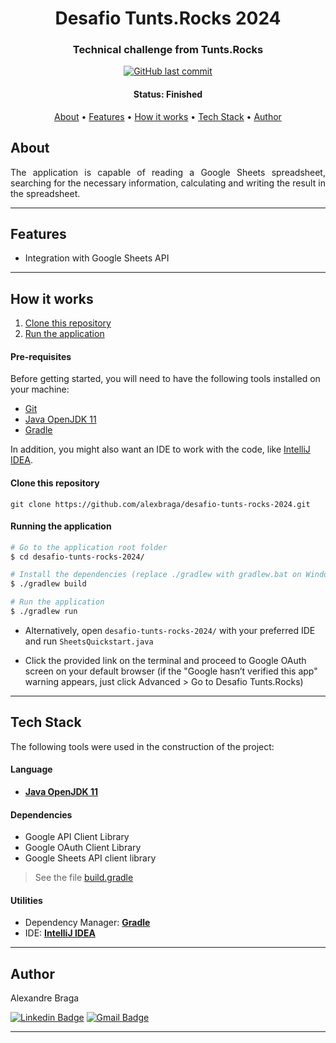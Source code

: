 <h1 align="center">
  Desafio Tunts.Rocks 2024
</h1>

<h3 align="center">
  Technical challenge from Tunts.Rocks
</h3>

<p align="center">
  <a href="https://github.com/alexbraga/parking-control/commits/master"><img alt="GitHub last commit" src="https://img.shields.io/github/last-commit/alexbraga/desafio-tunts-rocks-2024"></a>
</p>

<h4 align="center">
	 Status: Finished
</h4>

<p align="center">
 <a href="#about">About</a> •
 <a href="#features">Features</a> •
 <a href="#how-it-works">How it works</a> •
 <a href="#tech-stack">Tech Stack</a> •
 <a href="#author">Author</a> <!--•
 <a href="#license">License</a> -->
</p>

## About

<p align="justify">The application is capable of reading a Google Sheets spreadsheet, searching for the necessary information, calculating and writing the result in the spreadsheet.</p>

---

## Features

- Integration with Google Sheets API

---

## How it works

1. <a href="#clone-this-repository">Clone this repository</a>
2. <a href="#running-the-application">Run the application</a>

#### Pre-requisites

Before getting started, you will need to have the following tools installed on your machine:

- [Git](https://git-scm.com)
- [Java OpenJDK 11](https://www.oracle.com/java/technologies/downloads/)
- [Gradle](https://gradle.org/)

In addition, you might also want an IDE to work with the code, like
[IntelliJ IDEA](https://www.jetbrains.com/idea/).

#### Clone this repository

```
git clone https://github.com/alexbraga/desafio-tunts-rocks-2024.git
```

#### Running the application

```bash
# Go to the application root folder
$ cd desafio-tunts-rocks-2024/

# Install the dependencies (replace ./gradlew with gradlew.bat on Windows)
$ ./gradlew build

# Run the application
$ ./gradlew run
```

- Alternatively, open `desafio-tunts-rocks-2024/` with your preferred IDE and run `SheetsQuickstart.java`

- Click the provided link on the terminal and proceed to Google OAuth screen on your default browser (if the "Google hasn’t verified this app" warning appears, just click Advanced > Go to Desafio Tunts.Rocks)

---

## Tech Stack

The following tools were used in the construction of the project:

#### **Language**

- **[Java OpenJDK 11](https://www.oracle.com/java/technologies/downloads/)**

#### **Dependencies**

- Google API Client Library
- Google OAuth Client Library
- Google Sheets API client library

> See the file
> [build.gradle](https://github.com/alexbraga/desafio-tunts-rocks-2024/blob/master/build.gradle)

#### **Utilities**

- Dependency Manager: **[Gradle](https://gradle.org/)**
- IDE: **[IntelliJ IDEA](https://www.jetbrains.com/idea/)**

---

## Author

<p>Alexandre Braga</p>

[![Linkedin Badge](https://img.shields.io/badge/-Alexandre%20Braga-blue?style=flat-square&logo=Linkedin&logoColor=white)](https://www.linkedin.com/in/alexgbraga/)
[![Gmail Badge](https://img.shields.io/badge/-contato@alexbraga.com.br-c14438?style=flat-square&logo=Gmail&logoColor=white)](mailto:contato@alexbraga.com.br)

---

<!-- ## License

This project is under the [MIT License](./LICENSE). -->

